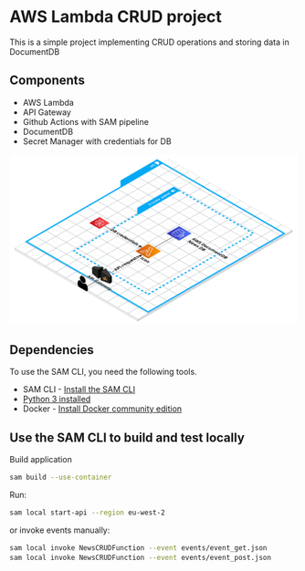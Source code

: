 # AWS Lambda CRUD project

This is a simple project implementing CRUD operations and storing data in DocumentDB

## Components

- AWS Lambda
- API Gateway
- Github Actions with SAM pipeline 
- DocumentDB
- Secret Manager with credentials for DB


![AWS architecture](./images/diagram.png)

## Dependencies

To use the SAM CLI, you need the following tools.

* SAM CLI - [Install the SAM CLI](https://docs.aws.amazon.com/serverless-application-model/latest/developerguide/serverless-sam-cli-install.html)
* [Python 3 installed](https://www.python.org/downloads/)
* Docker - [Install Docker community edition](https://hub.docker.com/search/?type=edition&offering=community)

## Use the SAM CLI to build and test locally

Build application
```bash
sam build --use-container
```

Run:
```bash
sam local start-api --region eu-west-2
```

or invoke events manually:

```bash
sam local invoke NewsCRUDFunction --event events/event_get.json
sam local invoke NewsCRUDFunction --event events/event_post.json
```
